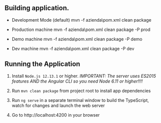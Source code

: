 ## Building application.

*  Development Mode (default)
	mvn -f azienda\pom.xml clean package

*  Production machine
	mvn -f azienda\pom.xml clean package -P prod

*  Demo machine
   mvn -f azienda\pom.xml clean package -P demo

*  Dev machine
   mvn -f azienda\pom.xml clean package -P dev

## Running the Application
1. Install `Node.js 12.13.1` or higher. *IMPORTANT: The server uses ES2015 features AND the Angular CLI so you need Node 6.11 or higher!!!!*

1. Run `mvn clean package` from project root to install app dependencies

2. Run `ng serve` in a separate terminal window to build the TypeScript, watch for changes and launch the web server

1. Go to http://localhost:4200 in your browser 